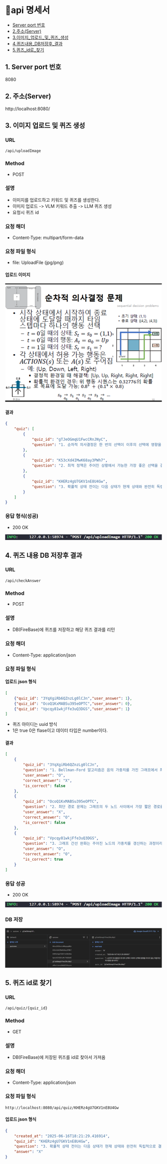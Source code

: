 # 📝api 명세서

- [Server port 번호](#1.Server_port_번호)
- [2.주소(Server)](#2.주소(Server))
- [3.이미지_업로드_및_퀴즈_생성](#3.이미지_업로드_및_퀴즈_생성)
- [4.퀴즈내용_DB저장후_결과](#4.퀴즈내용_DB저장후_결과)
- [5.퀴즈_id로_찾기](#5.퀴즈_id로_찾기)

## 1. Server port 번호
8080
## 2. 주소(Server)
http://localhost:8080/

## 3. 이미지 업로드 및 퀴즈 생성
### URL
```http
/api/uploadImage
```
### Method
- POST
### 설명
- 이미지를 업로드하고 키워드 및 퀴즈를 생성한다.<br>
- 이미지 업로드 -> VLM 키워드 추출 -> LLM 퀴즈 생성<br>
- 요청시 퀴즈 id 
### 요청 해더
- Content-Type: multipart/form-data
### 요청 파일 형식
- file: UploadFile (jpg/png)
#### 업로드 이미지
![테스트 이미지](test/image/image-1.png)
#### 결과
``` json
{
    "quiz": [
        {
            "quiz_id": "gTJeOGmqU1FwcCRnJNyC",
            "question": "1. 순차적 의사결정은 한 번의 선택이 이후의 선택에 영향을 미치지 않는 독립적인 의사결정 방식이다."
        },
        {
            "quiz_id": "K53cXd4IMwK68ay3PWh7",
            "question": "2. 최적 정책은 주어진 상황에서 가능한 가장 좋은 선택을 결정하는 원칙이다."
        },
        {
            "quiz_id": "KHERz4gU7GKV1nE8U4Gw",
            "question": "3. 확률적 상태 전이는 다음 상태가 현재 상태와 완전히 독립적으로 결정되는 것을 의미한다."
        }
    ]
}
```
### 응답 형식(성공)
- 200 OK

![결과1](test/image/image2.png)

## 4. 퀴즈 내용 DB 저장후 결과
### URL
```http
/api/checkAnswer
```
### Method
- POST
### 설명
- DB(FireBase)에 퀴즈를 저장하고 해당 퀴즈 결과를 리턴
### 요청 해더
- Content-Type: application/json
### 요청 파일 형식
#### 업로드 json 형식
```json
[
    {"quiz_id": "3YqXgiRb6QZnzLg0lCJn","user_answer": 1},
    {"quiz_id": "OcoQ1KxMABSu395eOPTC","user_answer": 0},
    {"quiz_id": "Vpcqy81wkjFfe3uQ3DGS","user_answer": 1}
]
```
- 퀴즈 아이디는 uuid 방식 
- 1은 true 0은 flase이고 데이터 타입은 number이다.
#### 결과
```json
[
    {
        "quiz_id": "3YqXgiRb6QZnzLg0lCJn",
        "question": "1. Bellman-Ford 알고리즘은 음의 가중치를 가진 그래프에서 최단 경로를 찾는 데 사용되지 않는다.",
        "user_answer": "O",
        "correct_answer": "X",
        "is_correct": false
    },
    {
        "quiz_id": "OcoQ1KxMABSu395eOPTC",
        "question": "2. 최단 경로 문제는 그래프의 두 노드 사이에서 가장 짧은 경로를 찾는 문제다.",
        "user_answer": "X",
        "correct_answer": "O",
        "is_correct": false
    },
    {
        "quiz_id": "Vpcqy81wkjFfe3uQ3DGS",
        "question": "3. 그래프 간선 완화는 주어진 노드의 가중치를 갱신하는 과정이라고 표현할 수 있다.",
        "user_answer": "O",
        "correct_answer": "O",
        "is_correct": true
    }
]
```
### 응답 성공
-  200 OK

![결과2](test/image/image2.png)

### DB 저장
![firebase](test/image/image-2.png)

## 5. 퀴즈 id로 찾기
### URL
```http
/api/quiz/{quiz_id}
```
### Method
- GET
### 설명
- DB(FireBase)에 저장된 퀴즈를 id로 찾아서 가져옴
### 요청 해더
- Content-Type: application/json
### 요청 파일 형식
```http
http://localhost:8080/api/quiz/KHERz4gU7GKV1nE8U4Gw
```
#### 업로드 json 형식
```json
{
    "created_at": "2025-06-16T18:21:29.416914",
    "quiz_id": "KHERz4gU7GKV1nE8U4Gw",
    "question": "3. 확률적 상태 전이는 다음 상태가 현재 상태와 완전히 독립적으로 결정되는 것을 의미한다.",
    "answer": "X"
}
```
